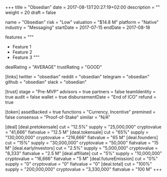 +++
title = "Obsedian"
date = 2017-08-13T20:27:19+02:00
description = ""
weight = 20
draft = false

name = "Obsedian"
risk = "Low"
valuation = "$14.8 M"
platform = "Native"
industry = "Messaging"
startDate = 2017-07-15
endDate = 2017-08-18

features = """
- Feature 1
- Feature 2
- Feature 3
"""

dealRating = "AVERAGE"
trustRating = "GOOD"

[links]
  twitter = "obsedian"
  reddit = "obsedian"
  telegram = "obsedian"
  github = "obsedian"
  slack = "obsedian"

[trust]
  stage = "Pre-MVP"
  advisors = true
  partners = false
  teamIdentity = true
  audit = false
  wallet = true
  disbursementDate = "End of ICO"
  refund = true

[token]
  assetBacked = true
  functions = "Currency, Incentive"
  premined = false
  consensus = "Proof-of-Stake"
  similar = "N/A"

[deal]
  [deal.pretokensale]
    cut = "12.5%"
    supply = "25,000,000"
    cryptovalue = "41,666"
    fiatvalue = "12.5 M"
  [deal.tokensale]
    cut = "65%"
    supply = "130,000,000"
    cryptovalue = "216,666"
    fiatvalue = "65 M"
  [deal.founders]
    cut = "15%"
    supply = "30,000,000"
    cryptovalue = "50,000"
    fiatvalue = "15 M"
  [deal.earlyInvestors]
    cut = "2.5%"
    supply = "5,000,000"
    cryptovalue = "8,333"
    fiatvalue = "2.5 M"
  [deal.affiliate]
    cut = "5%"
    supply = "10,000,000"
    cryptovalue = "16,666"
    fiatvalue = "5 M"
  [deal.futureEmission]
    cut = "0%"
    supply = "0"
    cryptovalue = "0"
    fiatvalue = "0"
  [deal.total]
    cut = "100%"
    supply = "200,000,000"
    cryptovalue = "3,330,000"
    fiatvalue = "100 M"
+++
